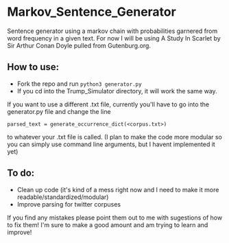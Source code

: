 # Markov_Sentence_Generator
Sentence generator using a markov chain with probabilities garnered from word frequency in a given text. For now I will be using A Study In Scarlet by Sir Arthur Conan Doyle pulled from Gutenburg.org.

## How to use:
* Fork the repo and run `python3 generator.py`
* If you cd into the Trump_Simulator directory, it will work the same way.

If you want to use a different .txt file, currently you'll have to go into the generator.py file and change the line 

`parsed_text = generate_occurrence_dict(<corpus.txt>)` 

to whatever your .txt file is called. 
(I plan to make the code more modular so you can simply use command line arguments, but I havent implemented it yet)

## To do:
* Clean up code (it's kind of a mess right now and I need to make it more readable/standardized/modular)
* Improve parsing for twitter corpuses


If you find any mistakes please point them out to me with sugestions of how to fix them! I'm sure to make a good amount and am trying to learn and improve!

